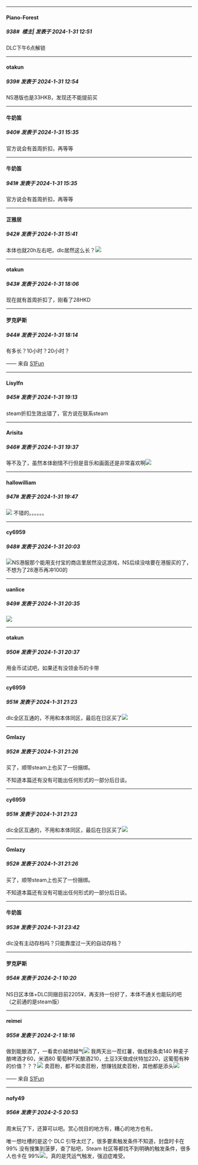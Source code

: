 
*****

####  Piano-Forest  
##### 938#         楼主| 发表于 2024-1-31 12:51

DLC下午6点解锁

*****

####  otakun  
##### 939#       发表于 2024-1-31 12:54

NS港版也是33HKB，发现还不能提前买


*****

####  牛奶笛  
##### 940#       发表于 2024-1-31 15:35

官方说会有首周折扣，再等等

*****

####  牛奶笛  
##### 941#       发表于 2024-1-31 15:35

官方说会有首周折扣，再等等

*****

####  芷雅居  
##### 942#       发表于 2024-1-31 15:41

本体也就20h左右吧，dlc居然这么长？<img src="https://static.saraba1st.com/image/smiley/face2017/009.gif" referrerpolicy="no-referrer">


*****

####  otakun  
##### 943#       发表于 2024-1-31 18:06

现在就有首周折扣了，刚看了28HKD


*****

####  罗克萨斯  
##### 944#       发表于 2024-1-31 18:14

有多长？10小时？20小时？

—— 来自 [S1Fun](https://s1fun.koalcat.com)


*****

####  Lisylfn  
##### 945#       发表于 2024-1-31 19:13

steam折扣生效出错了，官方说在联系steam


*****

####  Arisita  
##### 946#       发表于 2024-1-31 19:37

等不及了，虽然本体剧情不行但是音乐和画面还是非常喜欢啊<img src="https://static.saraba1st.com/image/smiley/face2017/034.png" referrerpolicy="no-referrer">


*****

####  hallowilliam  
##### 947#       发表于 2024-1-31 19:47

<img src="https://static.saraba1st.com/image/smiley/face2017/012.png" referrerpolicy="no-referrer"> 不错的。。。。。。


*****

####  cy6959  
##### 948#       发表于 2024-1-31 20:03

<img src="https://static.saraba1st.com/image/smiley/face2017/143.png" referrerpolicy="no-referrer">NS港服那个能用支付宝的商店里居然没这游戏，NS后续没啥要在港服买的了，不想为了28港币再冲100的


*****

####  uanlice  
##### 949#       发表于 2024-1-31 20:35

<img src="https://static.saraba1st.com/image/smiley/face2017/112.png" referrerpolicy="no-referrer">

*****

####  otakun  
##### 950#       发表于 2024-1-31 20:37

用金币试试吧，如果还有没领金币的卡带


*****

####  cy6959  
##### 951#       发表于 2024-1-31 21:23

dlc全区互通的，不用和本体同区，最后在日区买了<img src="https://static.saraba1st.com/image/smiley/face2017/067.png" referrerpolicy="no-referrer">

*****

####  Gmlazy  
##### 952#       发表于 2024-1-31 21:26

买了，顺带steam上也买了一份捆绑。

不知道本篇还有没有可能出任何形式的一部分后日谈。


*****

####  cy6959  
##### 951#       发表于 2024-1-31 21:23

dlc全区互通的，不用和本体同区，最后在日区买了<img src="https://static.saraba1st.com/image/smiley/face2017/067.png" referrerpolicy="no-referrer">

*****

####  Gmlazy  
##### 952#       发表于 2024-1-31 21:26

买了，顺带steam上也买了一份捆绑。

不知道本篇还有没有可能出任何形式的一部分后日谈。


*****

####  牛奶笛  
##### 953#       发表于 2024-1-31 23:42

dlc没有主动存档吗？只能靠度过一天的自动存档？


*****

####  罗克萨斯  
##### 954#       发表于 2024-2-1 10:20

NS日区本体+DLC同捆目前2205¥，再支持一份好了，本体不通关也能玩的吧（之前通的是steam版）


*****

####  reimei  
##### 955#       发表于 2024-2-1 18:16

做到能酿酒了，一看卖价越想越气<img src="https://static.saraba1st.com/image/smiley/face2017/131.png" referrerpolicy="no-referrer">
我两天出一茬红薯，做成粉条卖140
种麦子酿啤酒才60，米酒80
葡萄种7天酿酒210，土豆3天做成伏特加220，这葡萄有种的价值？？？<img src="https://static.saraba1st.com/image/smiley/face2017/134.png" referrerpolicy="no-referrer">
卖苕粉，都不如卖苕粉，想赚钱就卖苕粉，其他都是添头<img src="https://static.saraba1st.com/image/smiley/face2017/163.png" referrerpolicy="no-referrer">

—— 来自 [S1Fun](https://s1fun.koalcat.com)

*****

####  nofy49  
##### 956#       发表于 2024-2-5 20:53

周末玩了下，还算可以吧。赏心悦目的地方有，糟心的地方也有。

唯一想吐槽的是这个 DLC 引导太烂了，很多要素触发条件不知道，封盘时卡在 99% 没有搜集到菠萝，查了贴吧，Steam 社区等都找不到明确的触发条件，很多人也卡在 99%<img src="https://static.saraba1st.com/image/smiley/face2017/004.gif" referrerpolicy="no-referrer">，真的是凭运气触发，强迫症难受。

